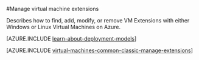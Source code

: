 <properties
 pageTitle="Manage virtual machine extensions | Microsoft Azure"
 description="Describes how to add, find, update, and remove extensions for Azure virtual machines, in the classic deployment model."
 services="virtual-machines-linux"
 documentationCenter=""
 authors="squillace"
 manager="timlt"
 editor=""
 tags="azure-service-management"/>
<tags
 ms.service="virtual-machines-linux"
 ms.devlang="na"
 ms.topic="article"
 ms.tgt_pltfrm="vm-linux"
 ms.workload="infrastructure-services"
 ms.date="04/15/2016"
 ms.author="rasquill"/>

#Manage virtual machine extensions

Describes how to find, add, modify, or remove VM Extensions with either Windows or Linux Virtual Machines on Azure.

[AZURE.INCLUDE [learn-about-deployment-models](../../includes/learn-about-deployment-models-classic-include.md)]

[AZURE.INCLUDE [virtual-machines-common-classic-manage-extensions](../../includes/virtual-machines-common-classic-manage-extensions.md)]
